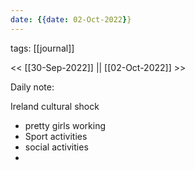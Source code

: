```yaml
---
date: {{date: 02-Oct-2022}}
---
```

tags: [[journal]]

<< [[30-Sep-2022]] || [[02-Oct-2022]] >>

Daily note:

Ireland cultural shock

- pretty girls working
- Sport activities
- social activities 
- 